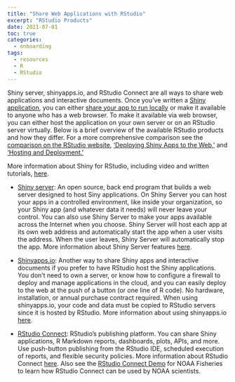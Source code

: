```yaml
---
title: "Share Web Applications with RStudio"
excerpt: "RStudio Products"
date: 2021-07-01
toc: true
categories:
  - onboarding
tags:
  - resources
  - R
  - RStudio
---
```


Shiny server, shinyapps.io, and RStudio Connect are all ways to share web applications and interactive documents. Once you’ve written a [Shiny application](https://shiny.rstudio.com/articles/basics.html), you can either [share your app to run locally](https://shiny.rstudio.com/articles/basics.html) or make it available to anyone who has a web browser. To make it available via web browser, you can either host the application on your own server or on an RStudio server virtually. Below is a brief overview of the available RStudio products and how they differ. For a more comprehensive comparison see the [comparison on the RStudio website](https://www.rstudio.com/products/shiny/shiny-server/), [‘Deploying Shiny Apps to the Web,’](https://shiny.rstudio.com/articles/deployment-web.html) and [‘Hosting and Deployment.’](https://shiny.rstudio.com/deploy/)

More information about Shiny for RStudio, including video and written tutorials, [here](https://shiny.rstudio.com/tutorial/).

- [Shiny server](https://www.rstudio.com/products/shiny/shiny-server/): An open source, back end program that builds a web server designed to host Siny applications. On Shiny Server you can host your apps in a controlled environment, like inside your organization, so your Shiny app (and whatever data it needs) will never leave your control. You can also use Shiny Server to make your apps available across the Internet when you choose. Shiny Server will host each app at its own web address and automatically start the app when a user visits the address. When the user leaves, Shiny Server will automatically stop the app. More information about Shiny Server features [here](https://shiny.rstudio.com/articles/shiny-server.html).

- [Shinyapps.io](https://www.shinyapps.io/): Another way to share Shiny apps and interactive documents if you prefer to have RStudio host the Shiny applications. You don’t need to own a server, or know how to configure a firewall to deploy and manage applications in the cloud, and you can easily deploy to the web at the push of a button (or one line of R code). No hardware, installation, or annual purchase contract required. When using shinyapps.io, your code and data must be copied to RStudio servers since it is hosted by RStudio. More information about using shinyapps.io [here](https://docs.rstudio.com/shinyapps.io/index.html).

- [RStudio Connect](https://www.rstudio.com/products/connect/): RStudio’s publishing platform. You can share Shiny applications, R Markdown reports, dashboards, plots, APIs, and more. Use push-button publishing from the RStudio IDE, scheduled execution of reports, and flexible security policies. More information about RStudio Connect [here](https://www.rstudio.com/products/connect/?_ga=2.81644759.1748737478.1624996316-492922235.1612387008). Also see the [RStudio Connect Demo](https://noaa-fisheries-integrated-toolbox.github.io/resources/onboarding/rstudio-connect/) for NOAA Fisheries to learn how RStudio Connect can be used by NOAA scientists. 

